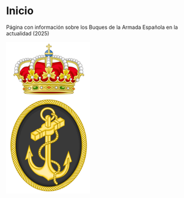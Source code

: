 # Inicio
Página con información sobre los Buques de la Armada Española en la actualidad (2025)

<img src="img/logoArmada.png" width=45%></img>